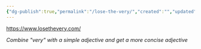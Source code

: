 ```yaml
---
{"dg-publish":true,"permalink":"/lose-the-very/","created":"","updated":""}
---
```


https://www.losethevery.com/

*Combine "very" with a simple adjective and get a more concise adjective*
